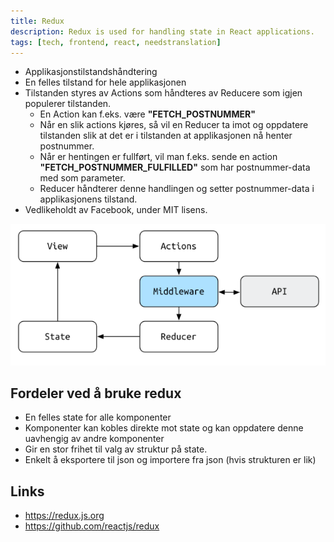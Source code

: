 ```yaml
---
title: Redux
description: Redux is used for handling state in React applications.
tags: [tech, frontend, react, needstranslation]
---
```


- Applikasjonstilstandshåndtering
- En felles tilstand for hele applikasjonen
- Tilstanden styres av Actions som håndteres av Reducere som igjen populerer tilstanden.
  - En Action kan f.eks. være **"FETCH\_POSTNUMMER"**
  - Når en slik actions kjøres, så vil en Reducer ta imot og oppdatere tilstanden slik at det er i tilstanden at applikasjonen nå henter postnummer.
  - Når er hentingen er fullført, vil man f.eks. sende en action **"FETCH\_POSTNUMMER\_FULFILLED"** som har postnummer-data med som parameter.
  - Reducer håndterer denne handlingen og setter postnummer-data i applikasjonens tilstand.
- Vedlikeholdt av Facebook, under MIT lisens.

![Redux middleware flow](redux-middleware-flow.png "Redux flow")


## Fordeler ved å bruke redux

- En felles state for alle komponenter
- Komponenter kan kobles direkte mot state og kan oppdatere denne uavhengig av andre komponenter
- Gir en stor frihet til valg av struktur på state.
- Enkelt å eksportere til json og importere fra json (hvis strukturen er lik)


## Links

- https://redux.js.org
- https://github.com/reactjs/redux